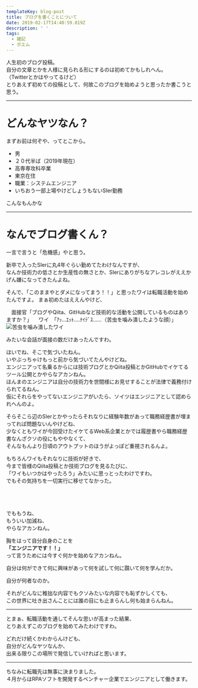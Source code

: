 ```yaml
---
templateKey: blog-post
title: ブログを書くことについて
date: 2019-02-17T14:40:59.819Z
description: ' '
tags:
  - 雑記
  - ポエム
---
```

人生初のブログ投稿。  
自分の文章とかを人様に見られる形にするのは初めてかもしれへん。  
（Twitterとかはやってるけど）  
とりあえず初めての投稿として、何故このブログを始めようと思ったか書こうと思う。  

---

# どんなヤツなん？

まずお前は何ぞや、ってとこから。  

* 男
* ２０代半ば（2019年現在）
* 高専専攻科卒業
* 東京在住
* 職業：システムエンジニア
* いちおう一部上場やけどしょうもないSIer勤務

こんなもんかな

---

# なんでブログ書くん？
一言で言うと「危機感」やと思う。

新卒で入ったSIerに丸4年ぐらい勤めてたわけなんですが、  
なんか技術力の低さとか生産性の無さとか、SIerにありがちなアレコレがええかげん嫌になってきたんよね。

そんで、「このままやとダメになってまう！！」と思ったワイは転職活動を始めたんですよ。
まぁ初めたはええんやけど、

　面接官「ブログやQiita、GitHubなど技術的な活動を公開しているものはありますか？」
　ワイ　「ｱｯ...ｴｯﾄ....ﾅｲﾃﾞｽ......（苦虫を噛み潰したような顔）」  
![苦虫を噛み潰したワイ](/img/ピピ美.jpg)

みたいな会話が面接の数だけあったんですわ。

ほいでね、そこで気づいたねん。  
いやぶっちゃけもっと前から気づいてたんやけどね。  
エンジニアって名乗るからには技術ブログとかQiita投稿とかGitHubでイケてるツール公開とかやらなアカンねん。  
ほんまのエンジニアは自分の技術力を世間様にお見せすることが法律で義務付けられてるねん。  
仮にそれらをやってないエンジニアがいたら、ソイツはエンジニアとして認められへんのよ。  

そらそこら辺のSIerとかやったらそれなりに経験年数があって職務経歴書が埋まってれば問題ないんやけどね、  
少なくともワイが今回受けたイケてるWeb系企業とかでは履歴書やら職務経歴書なんざクソの役にもややなくて、  
そんなもんより日頃のアウトプットのほうがよっぽど重視されるんよ。

もちろんワイもそれなりに技術が好きで、  
今まで皆様のQiita投稿とか技術ブログを見るたびに、  
「ワイもいつかはやったろう」みたいに思っとったわけですわ。  
でもその気持ちを一切実行に移せてなかった。

　  
　  　  <p />

でももうね、  
もういい加減ね、  
やらなアカンねん。  

胸をはって自分自身のことを  
**「エンジニアです！！」**  
って言うためには今すぐ何かを始めなアカンねん。  

自分は何ができて何に興味があって何を試して何に躓いて何を学んだか。  

自分が何者なのか。  

それがどんなに稚拙な内容でもクソみたいな内容でも恥ずかしくても、  
この世界に吐き出さんことには誰の目にも止まらんし何も始まらんねん。

---

とまぁ、転職活動を通してそんな思いが高まった結果、  
とりあえずこのブログを始めてみたわけですわ。

どれだけ続くかわからんけども、  
自分がどんなヤツなんか、  
出来る限りこの場所で発信していければと思います。

---

ちなみに転職先は無事に決まりました。  
４月からはRPAソフトを開発するベンチャー企業でエンジニアとして働きます。

